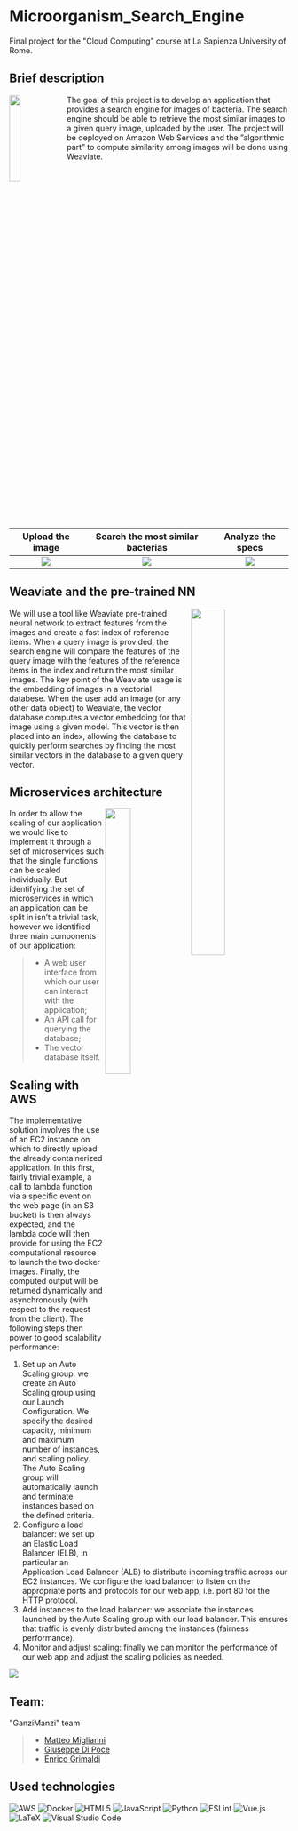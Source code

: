 # Microorganism_Search_Engine

Final project for the "Cloud Computing" course at La Sapienza University of Rome.

## Brief description
<img src="https://github.com/Engrima18/Microorganism_Search_Engine/assets/114066138/9a7c4e5c-b6b4-4da5-963b-8a01bbef6698" width=20% height=20% align="left">

The goal of this project is to develop an application that provides a search engine for images of bacteria. The search engine should be able to retrieve the most similar images to a given query image, uploaded by the user. The project will be deployed on Amazon Web Services and the ”algorithmic part” to compute similarity among
images will be done using Weaviate.

<br/>

Upload the image           |     Search the most similar bacterias     | Analyze the specs
:-------------------------:|:-------------------------: |:-------------------------:
<img src="https://github.com/Engrima18/Microorganism_Search_Engine/assets/93355495/ee4720e3-8a38-4242-abb6-c797ed4ad519"> | <img src="https://github.com/Engrima18/Microorganism_Search_Engine/assets/93355495/bb7ebf6f-b196-443f-93fd-1a5a2da94fd2"> | <img src="https://github.com/Engrima18/Microorganism_Search_Engine/assets/93355495/c653b5ae-c998-48be-9fca-f673a52abe22">



## Weaviate and the pre-trained NN
<img src="https://github.com/Engrima18/Microorganism_Search_Engine/assets/93355495/8f718d98-37a6-4a8a-95ae-6bbb3226f797" width=35% height=40% align="right">
We will use a
tool like Weaviate pre-trained neural network to extract features from the images
and create a fast index of reference items.
When a query image is provided, the search engine will compare the features of the
query image with the features of the reference items in the index and return the most
similar images.
The key point of the Weaviate usage is the embedding of images in a vectorial databese.
When the user add an image (or any other data object) to Weaviate, the vector
database computes a vector embedding for that image using a given model. This
vector is then placed into an index, allowing the database to quickly perform searches
by finding the most similar vectors in the database to a given query vector.

## Microservices architecture
<img src="https://github.com/Engrima18/Microorganism_Search_Engine/assets/93355495/39c0c571-c750-4e3e-a93e-3172a2447215" width=30% height=35% align="right">

In order to allow the scaling of our application we would like to implement it through
a set of microservices such that the single functions can be scaled individually. But
identifying the set of microservices in which an application can be split in isn’t a trivial
task, however we identified three main components of our application:
>- A web user interface from which our user can interact with the application;
>- An API call for querying the database;
>- The vector database itself.

## Scaling with AWS
The implementative solution involves the use of an EC2 instance on which to directly upload
the already containerized application. In this first, fairly trivial example, a call to
lambda function via a specific event on the web page (in an S3 bucket) is then always
expected, and the lambda code will then provide for using the EC2 computational
resource to launch the two docker images. Finally, the computed output will be
returned dynamically and asynchronously (with respect to the request from the client).
The following steps then power to good scalability performance:
1. Set up an Auto Scaling group: we create an Auto Scaling group using our Launch
Configuration. We specify the desired capacity, minimum and maximum number
of instances, and scaling policy. The Auto Scaling group will automatically
launch and terminate instances based on the defined criteria.
2. Configure a load balancer: we set up an Elastic Load Balancer (ELB), in particular
an Application Load Balancer (ALB) to distribute incoming traffic across our
EC2 instances. We configure the load balancer to listen on the appropriate ports
and protocols for our web app, i.e. port 80 for the HTTP protocol.
3. Add instances to the load balancer: we associate the instances launched by the
Auto Scaling group with our load balancer. This ensures that traffic is evenly
distributed among the instances (fairness performance).
4. Monitor and adjust scaling: finally we can monitor the performance of our web
app and adjust the scaling policies as needed.

<img src="https://github.com/Engrima18/FlashLearnChain/assets/93355495/755cd041-6290-46b2-9413-80c6d2479c6b" align="center">

## Team:
"GanziManzi" team

>- [Matteo Migliarini](https://github.com/Mamiglia)
>- [Giuseppe Di Poce](https://github.com/giuseppedipoce)
>- [Enrico Grimaldi](https://github.com/Engrima18)

## Used technologies
![AWS](https://img.shields.io/badge/AWS-%23FF9900.svg?style=for-the-badge&logo=amazon-aws&logoColor=white)
![Docker](https://img.shields.io/badge/docker-%230db7ed.svg?style=for-the-badge&logo=docker&logoColor=white)
![HTML5](https://img.shields.io/badge/html5-%23E34F26.svg?style=for-the-badge&logo=html5&logoColor=white)
![JavaScript](https://img.shields.io/badge/javascript-%23323330.svg?style=for-the-badge&logo=javascript&logoColor=%23F7DF1E)
![Python](https://img.shields.io/badge/python-3670A0?style=for-the-badge&logo=python&logoColor=ffdd54)
![ESLint](https://img.shields.io/badge/ESLint-4B3263?style=for-the-badge&logo=eslint&logoColor=white)
![Vue.js](https://img.shields.io/badge/vuejs-%2335495e.svg?style=for-the-badge&logo=vuedotjs&logoColor=%234FC08D)
![LaTeX](https://img.shields.io/badge/latex-%23008080.svg?style=for-the-badge&logo=latex&logoColor=white)
![Visual Studio Code](https://img.shields.io/badge/Visual%20Studio%20Code-0078d7.svg?style=for-the-badge&logo=visual-studio-code&logoColor=white)

